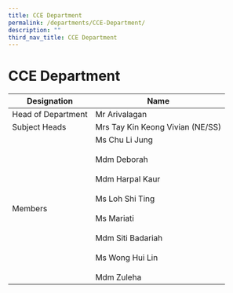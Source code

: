 ```yaml
---
title: CCE Department
permalink: /departments/CCE-Department/
description: ""
third_nav_title: CCE Department
---
```

# CCE Department


|     Designation    |                                                                                 Name                                                                                 |
|------------------|--------------------------------------------------------------------------------------------------------------------------------------------------------------------|
| Head of Department | Mr Arivalagan                                                                                                                                                        |
| Subject Heads      | Mrs Tay Kin Keong Vivian (NE/SS)                                                                                                                                     |
| Members            | Ms Chu Li Jung <br><br>Mdm Deborah<br><br>Mdm Harpal Kaur<br><br>Ms Loh Shi Ting<br><br>Ms Mariati<br><br>Mdm Siti Badariah<br><br>Ms Wong Hui Lin<br><br>Mdm Zuleha |
